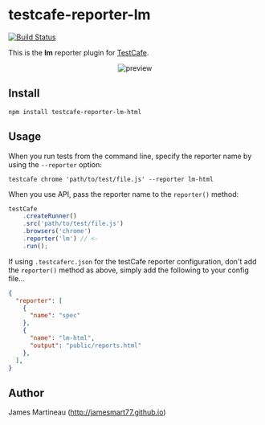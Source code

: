 # testcafe-reporter-lm
[![Build Status](https://travis-ci.org/jamesmart77/testcafe-reporter-lm.svg)](https://travis-ci.org/jamesmart77/testcafe-reporter-lm)

This is the **lm** reporter plugin for [TestCafe](http://devexpress.github.io/testcafe).

<p align="center">
    <img src="https://raw.github.com/jamesmart77/testcafe-reporter-lm/master/media/preview.png" alt="preview" />
</p>

## Install

```
npm install testcafe-reporter-lm-html
```

## Usage

When you run tests from the command line, specify the reporter name by using the `--reporter` option:

```
testcafe chrome 'path/to/test/file.js' --reporter lm-html
```


When you use API, pass the reporter name to the `reporter()` method:

```js
testCafe
    .createRunner()
    .src('path/to/test/file.js')
    .browsers('chrome')
    .reporter('lm') // <-
    .run();
```

If using `.testcaferc.json` for the testCafe reporter configuration, don't add the `reporter()` method as above, simply add the following to your config file...
```json
{
  "reporter": [
    {
      "name": "spec"
    },
    {
      "name": "lm-html",
      "output": "public/reports.html"
    },
  ],
}
```

## Author
James Martineau (http://jamesmart77.github.io)
